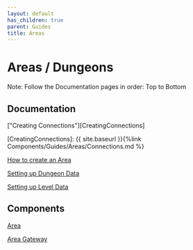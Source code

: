 ```yaml
---
layout: default
has_children: true
parent: Guides
title: Areas
---
```

# Areas / Dungeons

Note: Follow the Documentation pages in order: Top to Bottom

## Documentation

["Creating Connections"][CreatingConnections] 


[CreatingConnections]: {{ site.baseurl }}{%link Components/Guides/Areas/Connections.md %}

[How to create an Area](Areas%20Dungeons%20d8694dd843884a89b62836b805335fc8/How%20to%20create%20an%20Area%20019f888f57f249a8960f6f237a8bb3c5.md)

[Setting up Dungeon Data](Areas%20Dungeons%20d8694dd843884a89b62836b805335fc8/Setting%20up%20Dungeon%20Data%206251497b61004599bfa4f0f99287c5c5.md)

[Setting up Level Data](Areas%20Dungeons%20d8694dd843884a89b62836b805335fc8/Setting%20up%20Level%20Data%20edcc18718b28477b81ff0e71f163c9a2.md)

## Components

[Area](Areas%20Dungeons%20d8694dd843884a89b62836b805335fc8/Area%201c1da74578e9400ab9a3d3f4b891e4f3.md)

[Area Gateway](Areas%20Dungeons%20d8694dd843884a89b62836b805335fc8/Area%20Gateway%205f8c690b01c9452a9e8d247b7f564baa.md)